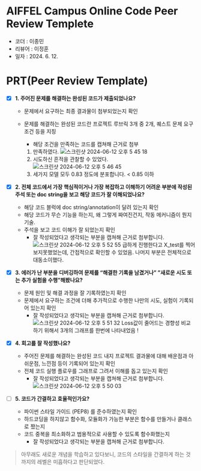 # AIFFEL Campus Online Code Peer Review Templete
- 코더 : 이종민
- 리뷰어 : 이정훈
- 일자 : 2024. 6. 12.

# PRT(Peer Review Template)
- [x]  **1. 주어진 문제를 해결하는 완성된 코드가 제출되었나요?**
    - 문제에서 요구하는 최종 결과물이 첨부되었는지 확인
    - 문제를 해결하는 완성된 코드란 프로젝트 루브릭 3개 중 2개, 
    퀘스트 문제 요구조건 등을 지칭
        - 해당 조건을 만족하는 코드를 캡쳐해 근거로 첨부
          
        1. 만족하였다. ![스크린샷 2024-06-12 오후 5 45 18](https://github.com/coronarita1991/aiffel/assets/169136233/4988291f-3dfe-4c6a-8585-c7ae24f139bd)
        2. 시도하신 흔적을 관찰할 수 있었다. ![스크린샷 2024-06-12 오후 5 46 45](https://github.com/coronarita1991/aiffel/assets/169136233/353047bb-9e3b-4549-b648-bed421beacb0) 
        3. 세가지 모델 모두 0.83 정도에 분포합니다. < 0.85 이하          

- [x]  **2. 전체 코드에서 가장 핵심적이거나 가장 복잡하고 이해하기 어려운 부분에 작성된 
주석 또는 doc string을 보고 해당 코드가 잘 이해되었나요?**
    - 해당 코드 블럭에 doc string/annotation이 달려 있는지 확인
    - 해당 코드가 무슨 기능을 하는지, 왜 그렇게 짜여진건지, 작동 메커니즘이 뭔지 기술.
    - 주석을 보고 코드 이해가 잘 되었는지 확인
        - 잘 작성되었다고 생각되는 부분을 캡쳐해 근거로 첨부합니다.![스크린샷 2024-06-12 오후 5 52 55](https://github.com/coronarita1991/aiffel/assets/169136233/53bf2bf6-280f-49ca-a3ea-39ac2d9d01c0)
급하게 진행한다고 X_test를 찍어보지못했었는데, 간접적으로 확인할 수 있었음.
나머지 부분은 전체적으로 대동소이했다.
        
- [x]  **3. 에러가 난 부분을 디버깅하여 문제를 “해결한 기록을 남겼거나” 
”새로운 시도 또는 추가 실험을 수행”해봤나요?**
    - 문제 원인 및 해결 과정을 잘 기록하였는지 확인
    - 문제에서 요구하는 조건에 더해 추가적으로 수행한 나만의 시도, 
    실험이 기록되어 있는지 확인
        - 잘 작성되었다고 생각되는 부분을 캡쳐해 근거로 첨부합니다.
        ![스크린샷 2024-06-12 오후 5 51 32](https://github.com/coronarita1991/aiffel/assets/169136233/7958719a-bcb8-476b-b321-fe3708ed4210)
Loss값이 줄어드는 경향성 비교하기 위해서 3개의 그래프를 한번에 나타내었음 !

- [x]  **4. 회고를 잘 작성했나요?**
    - 주어진 문제를 해결하는 완성된 코드 내지 프로젝트 결과물에 대해
    배운점과 아쉬운점, 느낀점 등이 기록되어 있는지 확인
    - 전체 코드 실행 플로우를 그래프로 그려서 이해를 돕고 있는지 확인
        - 잘 작성되었다고 생각되는 부분을 캡쳐해 근거로 첨부합니다.
        ![스크린샷 2024-06-12 오후 5 50 03](https://github.com/coronarita1991/aiffel/assets/169136233/51033dc6-a1ef-45ac-80d8-a0d6fafc2f81)

- [ ]  **5. 코드가 간결하고 효율적인가요?**
    - 파이썬 스타일 가이드 (PEP8) 를 준수하였는지 확인
    - 하드코딩을 하지않고 함수화, 모듈화가 가능한 부분은 함수를 만들거나 클래스로 짰는지
    - 코드 중복을 최소화하고 범용적으로 사용할 수 있도록 함수화했는지
        - 잘 작성되었다고 생각되는 부분을 캡쳐해 근거로 첨부합니다.
  > 아무래도 새로운 개념을 학습하고 있다보니, 코드의 스타일을 간결하게 하는 것까지의 레벨은 미흡하다고 판단되었다.
